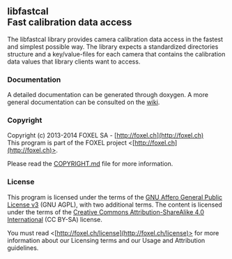 ## libfastcal<br/>Fast calibration data access

The libfastcal library provides camera calibration data access in the fastest and simplest possible way. The library expects a standardized directories structure and a key/value-files for each camera that contains the calibration data values that library clients want to access.

### Documentation

A detailed documentation can be generated through doxygen. A more general documentation can be consulted on the [wiki](https://github.com/FoxelSA/libfastcal/wiki).

### Copyright

Copyright (c) 2013-2014 FOXEL SA - [http://foxel.ch](http://foxel.ch)<br />
This program is part of the FOXEL project <[http://foxel.ch](http://foxel.ch)>.

Please read the [COPYRIGHT.md](COPYRIGHT.md) file for more information.


### License

This program is licensed under the terms of the
[GNU Affero General Public License v3](http://www.gnu.org/licenses/agpl.html)
(GNU AGPL), with two additional terms. The content is licensed under the terms
of the
[Creative Commons Attribution-ShareAlike 4.0 International](http://creativecommons.org/licenses/by-sa/4.0/)
(CC BY-SA) license.

You must read <[http://foxel.ch/license](http://foxel.ch/license)> for more
information about our Licensing terms and our Usage and Attribution guidelines.

